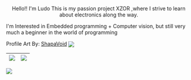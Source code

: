 <p align="center">
Hello!! 
I'm Ludo
This is my passion project XZOR
,where I strive to learn about electronics along the way.

I'm Interested in Embedded programming + Computer vision,
but still very much a beginner in the world of programming
  
Profile Art By: [ShapaVoid](https://www.deviantart.com/shapavoid) 
<img align="center" src="https://pbs.twimg.com/media/E-nU6LxVcAEnO81?format=jpg&name=large">
</p>


| <img align="center" src="https://github-readme-stats-six-snowy.vercel.app/api?username=LudoDash&theme=dark"> </a> | <img align="center" src="https://github-readme-stats-six-snowy.vercel.app/api/top-langs/?username=LudoDash&theme=dark"> |
| ------------- | ------------- |


<img align="left" src="https://komarev.com/ghpvc/?username=LudoDash&color=grey&style=flat-square" >


